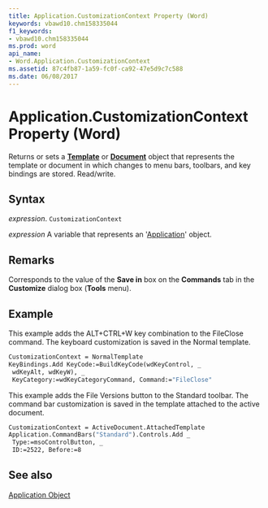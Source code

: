 ```yaml
---
title: Application.CustomizationContext Property (Word)
keywords: vbawd10.chm158335044
f1_keywords:
- vbawd10.chm158335044
ms.prod: word
api_name:
- Word.Application.CustomizationContext
ms.assetid: 87c4fb87-1a59-fc0f-ca92-47e5d9c7c588
ms.date: 06/08/2017
---
```



# Application.CustomizationContext Property (Word)

Returns or sets a  **[Template](Word.Template.md)** or **[Document](Word.Document.md)** object that represents the template or document in which changes to menu bars, toolbars, and key bindings are stored. Read/write.


## Syntax

 _expression_. `CustomizationContext`

 _expression_ A variable that represents an '[Application](Word.Application.md)' object.


## Remarks

Corresponds to the value of the  **Save in** box on the **Commands** tab in the **Customize** dialog box (**Tools** menu).


## Example

This example adds the ALT+CTRL+W key combination to the FileClose command. The keyboard customization is saved in the Normal template.


```vb
CustomizationContext = NormalTemplate 
KeyBindings.Add KeyCode:=BuildKeyCode(wdKeyControl, _ 
 wdKeyAlt, wdKeyW), _ 
 KeyCategory:=wdKeyCategoryCommand, Command:="FileClose"
```

This example adds the File Versions button to the Standard toolbar. The command bar customization is saved in the template attached to the active document.




```vb
CustomizationContext = ActiveDocument.AttachedTemplate 
Application.CommandBars("Standard").Controls.Add _ 
 Type:=msoControlButton, _ 
 ID:=2522, Before:=8
```


## See also


[Application Object](Word.Application.md)

